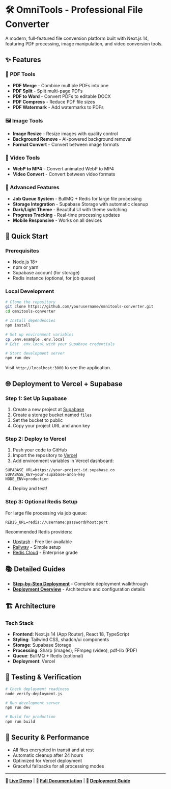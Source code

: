 # 🛠️ OmniTools - Professional File Converter

A modern, full-featured file conversion platform built with Next.js 14, featuring PDF processing, image manipulation, and video conversion tools.

## ✨ Features

### 📄 PDF Tools
- **PDF Merge** - Combine multiple PDFs into one
- **PDF Split** - Split multi-page PDFs  
- **PDF to Word** - Convert PDFs to editable DOCX
- **PDF Compress** - Reduce PDF file sizes
- **PDF Watermark** - Add watermarks to PDFs

### 🖼️ Image Tools  
- **Image Resize** - Resize images with quality control
- **Background Remove** - AI-powered background removal
- **Format Convert** - Convert between image formats

### 🎥 Video Tools
- **WebP to MP4** - Convert animated WebP to MP4
- **Video Convert** - Convert between video formats

### 🔧 Advanced Features
- **Job Queue System** - BullMQ + Redis for large file processing
- **Storage Integration** - Supabase Storage with automatic cleanup
- **Dark/Light Theme** - Beautiful UI with theme switching
- **Progress Tracking** - Real-time processing updates
- **Mobile Responsive** - Works on all devices

## 🚀 Quick Start

### Prerequisites
- Node.js 18+ 
- npm or yarn
- Supabase account (for storage)
- Redis instance (optional, for job queue)

### Local Development

```bash
# Clone the repository
git clone https://github.com/yourusername/omnitools-converter.git
cd omnitools-converter

# Install dependencies
npm install

# Set up environment variables
cp .env.example .env.local
# Edit .env.local with your Supabase credentials

# Start development server
npm run dev
```

Visit `http://localhost:3000` to see the application.

## 🌐 Deployment to Vercel + Supabase

### Step 1: Set Up Supabase

1. Create a new project at [Supabase](https://supabase.com)
2. Create a storage bucket named `files`
3. Set the bucket to public
4. Copy your project URL and anon key

### Step 2: Deploy to Vercel

1. Push your code to GitHub
2. Import the repository to [Vercel](https://vercel.com)
3. Add environment variables in Vercel dashboard:

```env
SUPABASE_URL=https://your-project-id.supabase.co
SUPABASE_KEY=your-supabase-anon-key
NODE_ENV=production
```

4. Deploy and test!

### Step 3: Optional Redis Setup

For large file processing via job queue:

```env
REDIS_URL=redis://username:password@host:port
```

Recommended Redis providers:
- [Upstash](https://upstash.com) - Free tier available
- [Railway](https://railway.app) - Simple setup
- [Redis Cloud](https://redis.com) - Enterprise grade

## 📚 Detailed Guides

- **[Step-by-Step Deployment](./DEPLOY_STEPS.md)** - Complete deployment walkthrough
- **[Deployment Overview](./DEPLOYMENT.md)** - Architecture and configuration details

## 🏗️ Architecture

### Tech Stack
- **Frontend**: Next.js 14 (App Router), React 18, TypeScript
- **Styling**: Tailwind CSS, shadcn/ui components
- **Storage**: Supabase Storage
- **Processing**: Sharp (images), FFmpeg (video), pdf-lib (PDF)
- **Queue**: BullMQ + Redis (optional)
- **Deployment**: Vercel

## 🧪 Testing & Verification

```bash
# Check deployment readiness
node verify-deployment.js

# Run development server
npm run dev

# Build for production
npm run build
```

## 🔐 Security & Performance

- All files encrypted in transit and at rest
- Automatic cleanup after 24 hours
- Optimized for Vercel deployment
- Graceful fallbacks for all processing modes

---

**🔗 [Live Demo](https://your-deployment.vercel.app)** | **📖 [Full Documentation](./DEPLOYMENT.md)** | **🚀 [Deployment Guide](./DEPLOY_STEPS.md)**